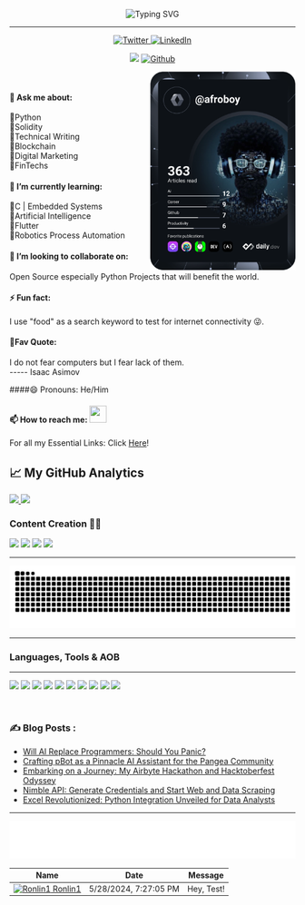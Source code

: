 <div align="center"  >
 
![Typing SVG](https://readme-typing-svg.herokuapp.com?font=Fira+Code&weight=200&size=25&pause=3000&color=FFFFFF&center=true&width=500&lines=Hi+%F0%9F%91%8B%2C+Welcome+To+My+Little+World!)
<hr />
</div>

<div align="center" >
  <a href="https://twitter.com/AfroBoyUg" >
    <img
      src="https://img.shields.io/twitter/follow/AfroBoyUg?label=Twitter&logo=twitter&style=flat-square&color=1da1f2&logoColor=ffffff"
      alt="Twitter"/>
    
  </a>
  <a href="https://www.linkedin.com/in/ronnie-linslay-atuhaire-116108bb/" >
    <img
      src="https://img.shields.io/static/v1?logo=linkedin&style=flat-square&color=0072b1&label=LinkedIn&message=%E2%98%86"
      alt="LinkedIn"
    />
  </a  >

![](https://visitor-badge.laobi.icu/badge?page_id=Ronlin1.Ronlin1) 
[![Github](https://img.shields.io/github/followers/Ronlin1?label=Follow&style=social)](https://github.com/Ronlin1)
 
  <a href="https://app.daily.dev/AfroBoy" target="_blank" >
    <img
      width="256"
      align="right"
      src="https://github.com/Ronlin1/Ronlin1/blob/main/devcard.svg" width="400" alt="Ronnie Atuhaire's Dev Card"
    />
  </a>
</div>

<br />

####  💬 Ask me about:
🔸Python  <br>
🔸Solidity <br>
🔸Technical Writing <br>
🔸Blockchain <br>
🔸Digital Marketing<br>
🔸FinTechs  <br>

#### 🌱 I’m currently learning:
🔸C | Embedded Systems <br>
🔸Artificial Intelligence <br>
🔸Flutter <br>
🔸Robotics Process Automation <br>

#### 👯 I’m looking to collaborate on:
Open Source especially Python Projects that will benefit the world. <br>

#### ⚡ Fun fact:
I use "food" as a search keyword to test for internet connectivity 😜.

#### 📌Fav Quote:
I do not fear computers but I fear lack of them. <br>
----- Isaac Asimov

####😄 Pronouns: He/Him

#### 📫 How to reach me: <img src="https://raw.githubusercontent.com/MartinHeinz/MartinHeinz/master/wave.gif" width="30px" height="30px" >
For all my Essential Links: Click [Here](https://linktr.ee/Atuhaire)!<br>


## &#x1f4c8; My GitHub Analytics

<!--
[![Top Langs](https://github-readme-stats.vercel.app/api/top-langs/?username=Ronlin1&show_icons=true&hide=html,css&theme=radical)](https://github.com/anuraghazra/github-readme-stats) 
[![Ronnie's GitHub stats](https://github-readme-stats.vercel.app/api?username=Ronlin1&show_icons=true&theme=merko&align='right')](https://github.com/anuraghazra/github-readme-stats)
--> 

<p align="">
<a href="https://github.com/Ronlin1">
<img height="180em" src="https://github-readme-stats-eight-theta.vercel.app/api?username=Ronlin1&show_icons=true&theme=radical&include_all_commits=true&count_private=true"/>
<img height="180em" src="https://github-readme-stats-eight-theta.vercel.app/api/top-langs/?username=Ronlin1&layout=compact&langs_count=8&theme=merko"/>
</a>
</p>

###  Content Creation 🙇‍♂️
<a href="https://blog.octachart.com"><img src="https://img.shields.io/badge/Blog-2962FF?style=for-the-badge&logo=hashnode&logoColor=white"></a>
<a href="https://www.youtube.com/channel/UC8gsxBsDvO5xN5ZCHRrUIxw/videos"><img src="https://img.shields.io/badge/youtube-2962FF?style=for-the-badge&logo=youtube&logoColor=red"></a>
<a href="https://twitter.com/intent/follow?screen_name=AfroBoyUg"><img src="https://img.shields.io/badge/Twitter-2962FF?style=for-the-badge&logo=twitter&logoColor=white"></a>
<a href="https://octachart.com/"><img src="https://img.shields.io/badge/Visit Octachart-2962FF?style=for-the-badge&logo=website&logoColor=blue"></a>

<hr >

<picture>
  <source media="(prefers-color-scheme: dark)" srcset="https://raw.githubusercontent.com/Ronlin1/Ronlin1/output/github-contribution-grid-snake-dark.svg">
  <source media="(prefers-color-scheme: light)" srcset="https://raw.githubusercontent.com/Ronlin1/Ronlin1/output/github-contribution-grid-snake.svg">
  <img alt="github contribution grid snake animation" src="https://raw.githubusercontent.com/Ronlin1/Ronlin1/output/github-contribution-grid-snake.svg">
</picture>

<hr >

### Languages, Tools & AOB
<hr />
<p align="left"> 
  
  <img src="https://img.shields.io/badge/Python-red?style=for-the-badge&logo=python&logoColor=white">
  <img src="https://img.shields.io/badge/JavaScript-F7DF1E?style=for-the-badge&logo=javascript&logoColor=black">
  <img src="https://img.shields.io/badge/Markdown-000000?style=for-the-badge&logo=markdown&logoColor=white">
  <img src="https://img.shields.io/badge/scrum-C78765?style=for-the-badge&logo=scrum&logoColor=orange">
  <img src="https://img.shields.io/badge/solidity-BB3837?style=for-the-badge&logo=solidity&logoColor=black">
  <img src="https://img.shields.io/badge/Aws-F7DF1E?style=for-the-badge&logo=aws&logoColor=white">
  <img src="https://img.shields.io/badge/ethereum-2334AC?style=for-the-badge&logo=ethereum&logoColor=yellow">
  <img src="https://img.shields.io/badge/google-E34F26?style=for-the-badge&logo=google&logoColor=blue">
  <img src="https://img.shields.io/badge/pycharm-344121?style=for-the-badge&logo=pycharm&logoColor=green">
  <img src="https://img.shields.io/badge/openshot-A324C7?style=for-the-badge&logo=openshot&logoColor=white">


</p>
<br>

### :writing_hand: Blog Posts :
<!-- BLOG-POST-LIST:START -->
- [Will AI Replace Programmers: Should You Panic?](https://blog.octachart.com/will-ai-replace-programmers-should-you-panic)
- [Crafting pBot as a Pinnacle AI Assistant  for the Pangea Community](https://blog.octachart.com/crafting-pbot-as-a-pinnacle-ai-assitant-for-the-pangea-community)
- [Embarking on a Journey: My Airbyte Hackathon and Hacktoberfest Odyssey](https://blog.octachart.com/embarking-on-a-journey-my-airbyte-hackathon-and-hacktoberfest-odyssey)
- [Nimble API: Generate Credentials and Start Web and Data Scraping](https://blog.octachart.com/nimble-api-generate-credentials-and-start-web-and-data-scraping)
- [Excel Revolutionized: Python Integration Unveiled for Data Analysts](https://blog.octachart.com/excel-revolutionized-python-integration-unveiled-for-data-analysts)
<!-- BLOG-POST-LIST:END -->

<hr>

<div align="center">
<a href="https://github.com/Ronlin1/Ronlin1/issues/1#issuecomment-new"><img src="guestbook.svg"></a> 

<!-- Guestbook -->
| Name | Date | Message |
|---|---|---|
| <a href="https://github.com/Ronlin1"><img width="24" src="https://avatars.githubusercontent.com/u/66623378?s=24&u=0fed5daa84fbd5ba029e0777fb548a8cb9460d45&v=4" alt="Ronlin1" /> Ronlin1</a> |5/28/2024, 7:27:05 PM|Hey, Test!|
<!-- /Guestbook -->

</div>
<!-- <img src="https://user-images.githubusercontent.com/97894246/188414678-06418efe-f622-40ee-8a9c-a43dd2fc3969.gif" alt="Alt text"></img> -->



<!--
**Ronlin1/Ronlin1** is a ✨ _special_ ✨ repository because its `README.md` (this file) appears on your GitHub profile.

  <img src="https://img.shields.io/badge/Git-FF58912?style=for-the-badge&logo=git&logoColor=white">
 ![Snake animation](https://raw.githubusercontent.com/Platane/snk/output/github-contribution-grid-snake-dark.svg) 
![Views](https://komarev.com/ghpvc/?username=Ronlin1) 
Here are some ideas to get you started:  


- 🔭 I’m currently working on ...
- 🌱 I’m currently learning ...
- 👯 I’m looking to collaborate on ...
- 🤔 I’m looking for help with ...
- 💬 Ask me about ....
- 📫 How to reach me: ... 
- 😄 Pronouns: ....
- ⚡ Fun fact: ....

  
ADD THIS LATER
  <img src="https://img.shields.io/badge/docker-CB3837?style=for-the-badge&logo=docker&logoColor=green">
<a href="https://twitter.com/FrancescoCiull4"><img src="https://cdn.worldvectorlogo.com/logos/twitter-6.svg" title="Twitter" alt="Twitter Account" width="40"/></a> 
&ensp;<a href="https://www.twitch.tv/francesco_ciulla"><img src="https://cdn.worldvectorlogo.com/logos/twitch-logo-2019.svg" title="Twitch" alt="Twitch Account" width="60"/></a>  
&ensp;<a href="https://www.youtube.com/c/FrancescoCiulla"><img src="https://cdn.worldvectorlogo.com/logos/youtube-icon.svg" title="YouTube" alt="YouTube Account" width="40"/></a>
&ensp;<a href="https://discord.com/invite/cRjhjFRRre"><img src="https://cdn.worldvectorlogo.com/logos/discord-6.svg" title="Discord" alt="Discord Community" width="40"/></a> 
&ensp;<a href="https://www.linkedin.com/in/francesco-ciulla-roma/"><img src="https://cdn.worldvectorlogo.com/logos/linkedin-icon-2.svg" title="Linkedin" alt="Linkedin Account" width="30"/></a>  
&ensp;<a href="https://www.instagram.com/francescociullaroma"><img src="https://cdn.worldvectorlogo.com/logos/instagram-5.svg" title="Instagram" alt="Instagram Account" width="30"/></a>   
&ensp;<a href="https://www.showwcase.com/francesco"><img src="https://github.com/FrancescoXX/FrancescoXX/blob/main/d1a35e06-ec86-4a7c-b0f0-b12684ce53c6.png" title="Showwcase" alt="Showwcase Account" width="30"/></a> 
&ensp;<a href="https://dev.to/francescoxx"><img src="https://github.com/FrancescoXX/FrancescoXX/blob/main/dev-black.png" title="DEV" alt="DEVto Blog" width="30"/></a>
&ensp;<a href="https://blog.francescociulla.com/"><img src="https://github.com/FrancescoXX/FrancescoXX/blob/main/CDyAuTy75.png" title="Hashnode" alt="Hashnode blog" width="30"/></a>
&ensp;<a href="https://github.com/FrancescoXX"><img src="https://github.com/FrancescoXX/FrancescoXX/blob/main/untitled-2_5.png" title="GitHub" alt="GitHub" width="30"/></a>
&ensp;<a href="https://app.daily.dev/Francesco"><img src="https://github.com/FrancescoXX/FrancescoXX/blob/main/App%20Icon%20-%20Black.png" title="daily.dev" alt="daily.devGitHub" width="30"/></a>
<br> 
 
-->
